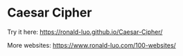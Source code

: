 # Caesar Cipher
Try it here: https://ronald-luo.github.io/Caesar-Cipher/

More websites: https://www.ronald-luo.com/100-websites/
